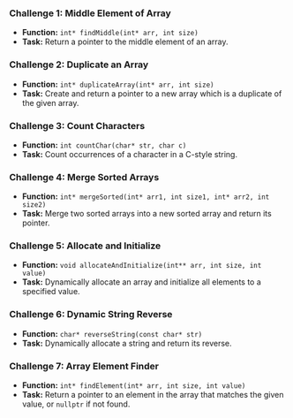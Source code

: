 
### Challenge 1: Middle Element of Array
- **Function:** `int* findMiddle(int* arr, int size)`
- **Task:** Return a pointer to the middle element of an array.

### Challenge 2: Duplicate an Array
- **Function:** `int* duplicateArray(int* arr, int size)`
- **Task:** Create and return a pointer to a new array which is a duplicate of the given array.

### Challenge 3: Count Characters
- **Function:** `int countChar(char* str, char c)`
- **Task:** Count occurrences of a character in a C-style string.

### Challenge 4: Merge Sorted Arrays
- **Function:** `int* mergeSorted(int* arr1, int size1, int* arr2, int size2)`
- **Task:** Merge two sorted arrays into a new sorted array and return its pointer.

### Challenge 5: Allocate and Initialize
- **Function:** `void allocateAndInitialize(int** arr, int size, int value)`
- **Task:** Dynamically allocate an array and initialize all elements to a specified value.




### Challenge 6: Dynamic String Reverse
- **Function:** `char* reverseString(const char* str)`
- **Task:** Dynamically allocate a string and return its reverse.


### Challenge 7: Array Element Finder
- **Function:** `int* findElement(int* arr, int size, int value)`
- **Task:** Return a pointer to an element in the array that matches the given value, or `nullptr` if not found.

